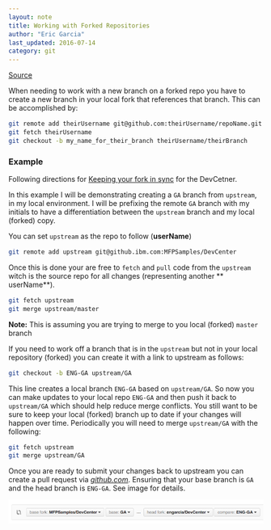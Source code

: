 ```yaml
---
layout: note
title: Working with Forked Repositories
author: "Eric Garcia"
last_updated: 2016-07-14
category: git
---
```


[Source](http://stackoverflow.com/questions/9153598/how-do-i-fetch-a-branch-on-someone-elses-fork-on-github)

When needing to work with a new branch on a forked repo you have to create a new branch in your local fork that references that branch.  This can be accomplished by:

```bash
git remote add theirUsername git@github.com:theirUsername/repoName.git
git fetch theirUsername
git checkout -b my_name_for_their_branch theirUsername/theirBranch
```

### Example

Following directions for [Keeping your fork in sync](https://github.ibm.com/MFPSamples/DevCenter/wiki/Keep-fork-in-sync) for the DevCetner.

In this example I will be demonstrating creating a `GA` branch from `upstream`, in my local environment.  I will be prefixing the remote `GA` branch with my initials to have a differentiation between the `upstream` branch and my local (forked) copy.

You can set `upstream` as the repo to follow (**userName**)

```sh
git remote add upstream git@github.ibm.com:MFPSamples/DevCenter
```

Once this is done your are free to `fetch` and `pull` code from the `upstream` witch is the source repo for all changes (representing another ** userName**).

```sh
git fetch upstream
git merge upstream/master
```

**Note:**  This is assuming you are trying to merge to you local (forked) `master` branch

If you need to work off a branch that is in the `upstream` but not in your local repository (forked) you can create it with a link to upstream as follows:

```sh
git checkout -b ENG-GA upstream/GA
```

This line creates a local branch `ENG-GA` based on `upstream/GA`.  So now you can make updates to your local repo `ENG-GA` and then push it back to `upstream/GA` which should help reduce merge conflicts.  You still want to be sure to keep your local (forked) branch up to date if your changes will happen over time.  Periodically you will need to merge `upstream/GA` with the following:

```sh
git fetch upstream
git merge upstream/GA
```

Once you are ready to submit your changes back to upstream you can create a pull request via [*github.com*](github.ibm.com).  Ensuring that your base branch is `GA` and the head branch is `ENG-GA`.  See image for details.

![](./git-forking/git-pull-request.png)
